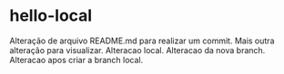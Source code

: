 # hello-local
Alteração de arquivo README.md para realizar um commit.
Mais outra alteração para visualizar.
Alteracao local.
Alteracao da nova branch.
Alteracao apos criar a branch local.

